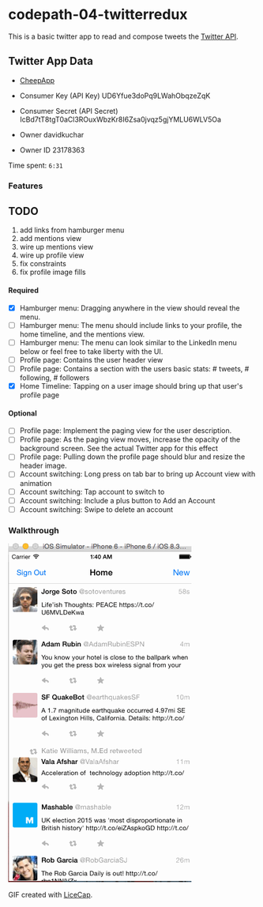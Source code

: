 # codepath-04-twitterredux

This is a basic twitter app to read and compose tweets the [Twitter API](https://apps.twitter.com/).

## Twitter App Data

- [CheepApp](https://apps.twitter.com/app/8326819)

- Consumer Key (API Key)
  UD6Yfue3doPq9LWahObqzeZqK

- Consumer Secret (API Secret)
  IcBd7tT8tgT0aCl3ROuxWbzKr8I6Zsa0jvqz5gjYMLU6WLV5Oa

- Owner
  davidkuchar

- Owner ID
  23178363

Time spent: `6:31`

### Features

## TODO

1. add links from hamburger menu
2. add mentions view
3. wire up mentions view
4. wire up profile view
5. fix constraints
6. fix profile image fills

#### Required

- [x] Hamburger menu: Dragging anywhere in the view should reveal the menu.
- [ ] Hamburger menu: The menu should include links to your profile, the home timeline, and the mentions view.
- [ ] Hamburger menu: The menu can look similar to the LinkedIn menu below or feel free to take liberty with the UI.
- [ ] Profile page: Contains the user header view
- [ ] Profile page: Contains a section with the users basic stats: # tweets, # following, # followers
- [x] Home Timeline: Tapping on a user image should bring up that user's profile page

#### Optional

- [ ] Profile page: Implement the paging view for the user description.
- [ ] Profile page: As the paging view moves, increase the opacity of the background screen. See the actual Twitter app for this effect
- [ ] Profile page: Pulling down the profile page should blur and resize the header image.
- [ ] Account switching: Long press on tab bar to bring up Account view with animation
- [ ] Account switching: Tap account to switch to
- [ ] Account switching: Include a plus button to Add an Account
- [ ] Account switching: Swipe to delete an account

### Walkthrough

![Video Walkthrough](TwitterRedux.gif)

GIF created with [LiceCap](http://www.cockos.com/licecap/).
